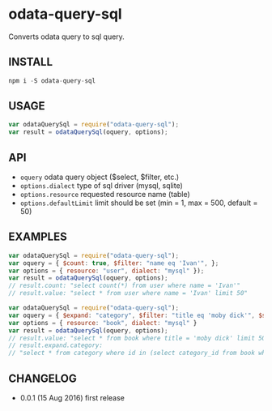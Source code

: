 odata-query-sql
===============
Converts odata query to sql query.

INSTALL
-------
```js
npm i -S odata-query-sql
```

USAGE
-----
```js
var odataQuerySql = require("odata-query-sql");
var result = odataQuerySql(oquery, options);
```

API
---
* `oquery` odata query object ($select, $filter, etc.)
* `options.dialect` type of sql driver (mysql, sqlite)
* `options.resource` requested resource name (table) 
* `options.defaultLimit` limit should be set (min = 1, max = 500, default = 50)

EXAMPLES
--------
```js
var odataQuerySql = require("odata-query-sql");
var oquery = { $count: true, $filter: "name eq 'Ivan'", };
var options = { resource: "user", dialect: "mysql" });
var result = odataQuerySql(oquery, options);
// result.count: "select count(*) from user where name = 'Ivan'"
// result.value: "select * from user where name = 'Ivan' limit 50"
```

```js
var odataQuerySql = require("odata-query-sql");
var oquery = { $expand: "category", $filter: "title eq 'moby dick'", $select: "title"};
var options = { resource: "book", dialect: "mysql" }
var result = odataQuerySql(oquery, options);
// result.value: "select * from book where title = 'moby dick' limit 50"
// result.expand.category: 
// "select * from category where id in (select category_id from book where title = 'moby dick')"
```

CHANGELOG
---------
* 0.0.1 (15 Aug 2016) first release